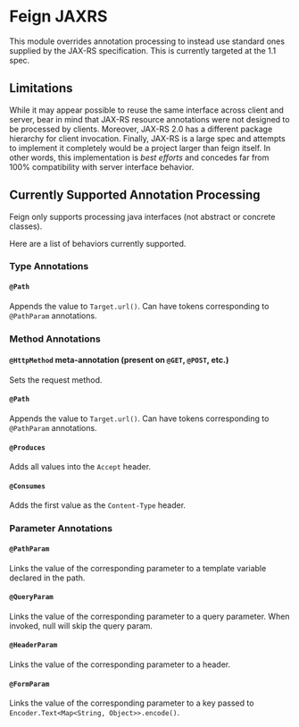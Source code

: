 # Feign JAXRS
This module overrides annotation processing to instead use standard ones supplied by the JAX-RS specification.  This is currently targeted at the 1.1 spec.

## Limitations
While it may appear possible to reuse the same interface across client and server, bear in mind that JAX-RS resource
 annotations were not designed to be processed by clients.  Moreover, JAX-RS 2.0 has a different package hierarchy for
client invocation.  Finally, JAX-RS is a large spec and attempts to implement it completely would be a project larger
than feign itself.  In other words, this implementation is *best efforts* and concedes far from 100% compatibility with
server interface behavior.

## Currently Supported Annotation Processing
Feign only supports processing java interfaces (not abstract or concrete classes).

Here are a list of behaviors currently supported.
### Type Annotations
#### `@Path`
Appends the value to `Target.url()`.  Can have tokens corresponding to `@PathParam` annotations.
### Method Annotations
#### `@HttpMethod` meta-annotation (present on `@GET`, `@POST`, etc.)
Sets the request method.
#### `@Path`
Appends the value to `Target.url()`.  Can have tokens corresponding to `@PathParam` annotations.
#### `@Produces`
Adds all values into the `Accept` header.
#### `@Consumes`
Adds the first value as the `Content-Type` header.
### Parameter Annotations
#### `@PathParam`
Links the value of the corresponding parameter to a template variable declared in the path.
#### `@QueryParam`
Links the value of the corresponding parameter to a query parameter.  When invoked, null will skip the query param.
#### `@HeaderParam`
Links the value of the corresponding parameter to a header.
#### `@FormParam`
Links the value of the corresponding parameter to a key passed to `Encoder.Text<Map<String, Object>>.encode()`.
